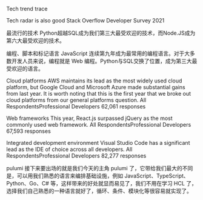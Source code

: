 Tech trend trace

Tech radar is also good
Stack Overflow Developer Survey 2021


最流行的技术
Python超越SQL成为我们第三大最受欢迎的技术，而Node.JS成为第六大最受欢迎的技术。

编程、脚本和标记语言
JavaScript 连续第九年成为最常用的编程语言。对于大多数开发人员来说，编程就是 Web 编程。Python与SQL交换了位置，成为第三大最受欢迎的语言。










Cloud platforms
AWS maintains its lead as the most widely used cloud platform, but Google Cloud and Microsoft Azure made substantial gains from last year. It is worth noting that this is the first year that we broke out cloud platforms from our general platforms question.
All RespondentsProfessional Developers
62,061 responses



Web frameworks
This year, React.js surpassed jQuery as the most commonly used web framework.
All RespondentsProfessional Developers
67,593 responses



Integrated development environment
Visual Studio Code has a significant lead as the IDE of choice across all developers.
All RespondentsProfessional Developers
82,277 responses



pulumi
接下来要出场的就是我们今天的主角 pulumi 了，它带给我们最大的不同是，可以用我们熟悉的语言来编排基础设施，例如 JavaScript、TypeScript、Python、Go、C# 等，这样带来的好处就显而易见了，我们不用在学习 HCL 了，选择我们自己熟悉的一种语言就好了，循环、条件、模块化等很容易就实现了。

